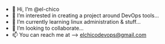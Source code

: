 - 👋 Hi, I’m @el-chico
- 👀 I’m interested in creating a project around DevOps tools...
- 🌱 I’m currently learning linux administration & stuff...
- 💞️ I’m looking to collaborate...
- 📫 You can reach me at --> elchicodevops@gmail.com

<!---
el-chico-devops/el-chico-devops is a ✨ special ✨ repository because its `README.md` (this file) appears on your GitHub profile.
You can click the Preview link to take a look at your changes.
--->
